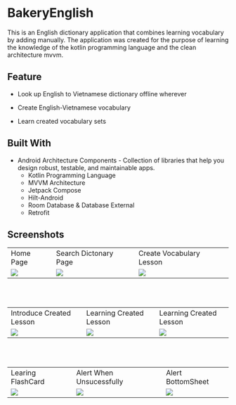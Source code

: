 
# BakeryEnglish

This is an English dictionary application that combines learning vocabulary by adding manually. The application was created for the purpose of learning the knowledge of the kotlin programming language and the clean architecture mvvm.





## Feature

- Look up English to Vietnamese dictionary offline wherever

- Create English-Vietnamese vocabulary

- Learn created vocabulary sets 


## Built With 

- Android Architecture Components - Collection of libraries that help you design robust, testable, and maintainable apps.
    + Kotlin Programming Language
    + MVVM Architecture
    + Jetpack Compose
    + Hilt-Android 
    + Room Database & Database External
    + Retrofit
  


## Screenshots


<table>
  <tr>
     <td>Home Page</td>
     <td>Search Dictonary Page</td>
     <td>Create Vocabulary Lesson </td>
  </tr>
  <tr>
    <td><img src="https://user-images.githubusercontent.com/127088340/235876090-330d2053-44ab-41a7-9719-fd8b1b751c1d.jpg"></td>
    <td><img src="https://user-images.githubusercontent.com/127088340/235876071-71361271-5473-4af0-bcb2-e77d8c2c9ad9.jpg"></td>
    <td><img src="https://user-images.githubusercontent.com/127088340/235876079-1d5e4a56-e75f-4351-892d-26b91d409e14.jpg"></td>
  </tr>
 </table>
  <br/>
  <br/>
<table>
  <tr>
     <td>Introduce Created Lesson</td>
     <td>Learning Created Lesson</td>
     <td>Learning Created Lesson</td>
  </tr>
  <tr>
    <td><img src="https://user-images.githubusercontent.com/127088340/235876082-2739bcf8-070d-4324-8b64-e87d5bbfecc7.jpg"></td>
    <td><img src="https://user-images.githubusercontent.com/127088340/235876086-f5afb909-4c1e-4a6d-945f-cf3b0bda420c.jpg"></td>
    <td><img src="https://user-images.githubusercontent.com/127088340/235881221-fb1af0e9-a5ef-4a89-94b0-e01581674e2c.jpg"></td>
  </tr>
 </table>
  <br/>
  <br/>
<table>
  <tr>
     <td>Learing FlashCard</td>
     <td>Alert When Unsucessfully</td>
     <td>Alert BottomSheet</td>
  </tr>
  <tr>
    <td><img src="https://github.com/dmanhle/BakeryyEnglish/assets/127088340/2f96ab6e-c02d-4efc-a1e1-21e301260f5f"></td>
    <td><img src="https://github.com/dmanhle/BakeryyEnglish/assets/127088340/7c8af3ba-0ba2-4768-af56-ebfe8e5bad13"></td>
    <td><img src="https://github.com/dmanhle/BakeryyEnglish/assets/127088340/db00d67d-cf4a-4294-9754-8e2a830d8def"></td>
  </tr>
 </table>
